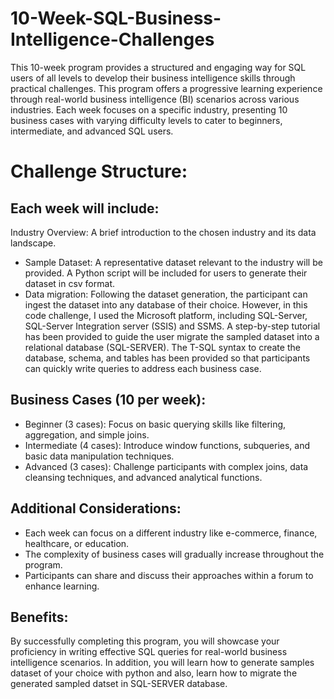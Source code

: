 # 10-Week-SQL-Business-Intelligence-Challenges
This 10-week program provides a structured and engaging way for SQL users of all levels to develop their business intelligence skills through practical challenges. This program offers a progressive learning experience through real-world business intelligence (BI) scenarios across various industries. Each week focuses on a specific industry, presenting 10 business cases with varying difficulty levels to cater to beginners, intermediate, and advanced SQL users.

# Challenge Structure:

## Each week will include:

Industry Overview: A brief introduction to the chosen industry and its data landscape.
- Sample Dataset: A representative dataset relevant to the industry will be provided. A Python script will be included for users to generate their dataset in csv format.
- Data migration: Following the dataset generation, the participant can ingest the dataset into any database of their choice. However, in this code challenge, I used the Microsoft platform, including SQL-Server, SQL-Server Integration server (SSIS) and SSMS. A step-by-step tutorial has been provided to guide the user migrate the sampled dataset into a relational database (SQL-SERVER). The T-SQL syntax to create the database, schema, and tables has been provided so that participants can quickly write queries to address each business case.

## Business Cases (10 per week):

- Beginner (3 cases): Focus on basic querying skills like filtering, aggregation, and simple joins.
- Intermediate (4 cases): Introduce window functions, subqueries, and basic data manipulation techniques.
- Advanced (3 cases): Challenge participants with complex joins, data cleansing techniques, and advanced analytical functions.

## Additional Considerations:

- Each week can focus on a different industry like e-commerce, finance, healthcare, or education.
- The complexity of business cases will gradually increase throughout the program.
- Participants can share and discuss their approaches within a forum to enhance learning.

## Benefits:

By successfully completing this program, you will showcase your proficiency in writing effective SQL queries for real-world business intelligence scenarios. In addition, you will learn how to generate samples dataset of your choice with python and also, learn how to migrate the generated sampled datset in SQL-SERVER database.
